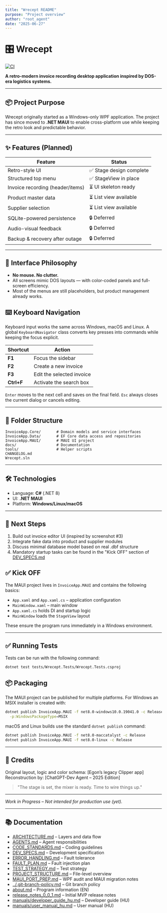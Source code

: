 ```yaml
---
title: "Wrecept README"
purpose: "Project overview"
author: "root_agent"
date: "2025-06-27"
---
```


# 🎛️ Wrecept

[![CI](https://github.com/luckydizzier/wrecept/actions/workflows/ci.yml/badge.svg)](https://github.com/luckydizzier/wrecept/actions/workflows/ci.yml)

**A retro-modern invoice recording desktop application inspired by DOS-era logistics systems.**

---

## 📦 Project Purpose

Wrecept originally started as a Windows-only WPF application. The project has since moved to **.NET MAUI** to enable cross-platform use while keeping the retro look and predictable behavior.

---

## ✨ Features (Planned)

| Feature                          | Status                  |
| -------------------------------- | ----------------------- |
| Retro-style UI                   | ✅ Stage design complete |
| Structured top menu              | ✅ StageView in place    |
| Invoice recording (header/items) | ⏳ UI skeleton ready     |
| Product master data              | ⏳ List view available   |
| Supplier selection               | ⏳ List view available   |
| SQLite-powered persistence       | 🔒 Deferred             |
| Audio-visual feedback            | 🔒 Deferred             |
| Backup & recovery after outage   | 🔒 Deferred             |

---

## 🎹 Interface Philosophy

* **No mouse. No clutter.**
* All screens mimic DOS layouts — with color-coded panels and full-screen efficiency.
* Most of the menus are still placeholders, but product management already works.

## ⌨️ Keyboard Navigation

Keyboard input works the same across Windows, macOS and Linux. A global
`KeyboardNavigator` class converts key presses into commands while keeping the
focus explicit.

| Shortcut | Action |
| -------- | ------------------------------ |
| **F1**   | Focus the sidebar |
| **F2**   | Create a new invoice |
| **F3**   | Edit the selected invoice |
| **Ctrl+F** | Activate the search box |

`Enter` moves to the next cell and saves on the final field. `Esc` always
closes the current dialog or cancels editing.

---

## 📁 Folder Structure

```
InvoiceApp.Core/       # Domain models and service interfaces
InvoiceApp.Data/       # EF Core data access and repositories
InvoiceApp.MAUI/       # MAUI UI project
docs/                  # Documentation
tools/                 # Helper scripts
CHANGELOG.md
Wrecept.sln
```

---

## 🛠 Technologies

* Language: **C#** (.NET 8)
* UI: **.NET MAUI**
* Platform: **Windows/Linux/macOS**

---

## 🎯 Next Steps

1. Build out invoice editor UI (inspired by screenshot #3)
2. Integrate fake data into product and supplier modules
3. Discuss minimal database model based on real .dbf structure
4. Mandatory startup tasks can be found in the "Kick OFF" section of [DEV_SPECS.md](DEV_SPECS.md)

## ✅ Kick OFF

The MAUI project lives in `InvoiceApp.MAUI` and contains the following basics:

* `App.xaml` and `App.xaml.cs` – application configuration
* `MainWindow.xaml` – main window
* `App.xaml.cs` holds DI and startup logic
* `MainWindow` loads the `StageView` layout

These ensure the program runs immediately in a Windows environment.

---

## ✅ Running Tests

Tests can be run with the following command:

```bash
dotnet test tests/Wrecept.Tests/Wrecept.Tests.csproj
```

## 📦 Packaging

The MAUI project can be published for multiple platforms. For Windows an MSIX
installer is created with:

```bash
dotnet publish InvoiceApp.MAUI -f net8.0-windows10.0.19041.0 -c Release \
  -p:WindowsPackageType=MSIX
```

macOS and Linux builds use the standard `dotnet publish` command:

```bash
dotnet publish InvoiceApp.MAUI -f net8.0-maccatalyst -c Release
dotnet publish InvoiceApp.MAUI -f net8.0-linux -c Release
```

---

## 🧾 Credits

Original layout, logic and color schema: \[Egon’s legacy Clipper app]
Reconstruction by: \[ChatGPT-Dev Agent – 2025 Edition]

> "The stage is set, the mixer is ready. Time to wire things up."

---

*Work in Progress – Not intended for production use (yet).*

---

## 📚 Documentation

- [ARCHITECTURE.md](ARCHITECTURE.md) – Layers and data flow
- [AGENTS.md](AGENTS.md) – Agent responsibilities
- [CODE_STANDARDS.md](CODE_STANDARDS.md) – Coding guidelines
- [DEV_SPECS.md](DEV_SPECS.md) – Development specification
- [ERROR_HANDLING.md](ERROR_HANDLING.md) – Fault tolerance
- [FAULT_PLAN.md](FAULT_PLAN.md) – Fault injection plan
- [TEST_STRATEGY.md](TEST_STRATEGY.md) – Test strategy
- [PROJECT_STRUCTURE.md](PROJECT_STRUCTURE.md) – File-level overview
- [MAUI_PORT_PREP.md](MAUI_PORT_PREP.md) – WPF audit and MAUI migration notes
- [../.git-branch-policy.md](../.git-branch-policy.md) – Git branch policy
- [about.md](about.md) – Program information (EN)
- [release_notes_0_0_1.md](release_notes_0_0_1.md) – Initial MVP release notes
- [manuals/developer_guide_hu.md](manuals/developer_guide_hu.md) – Developer guide (HU)
- [manuals/user_manual_hu.md](manuals/user_manual_hu.md) – User manual (HU)
